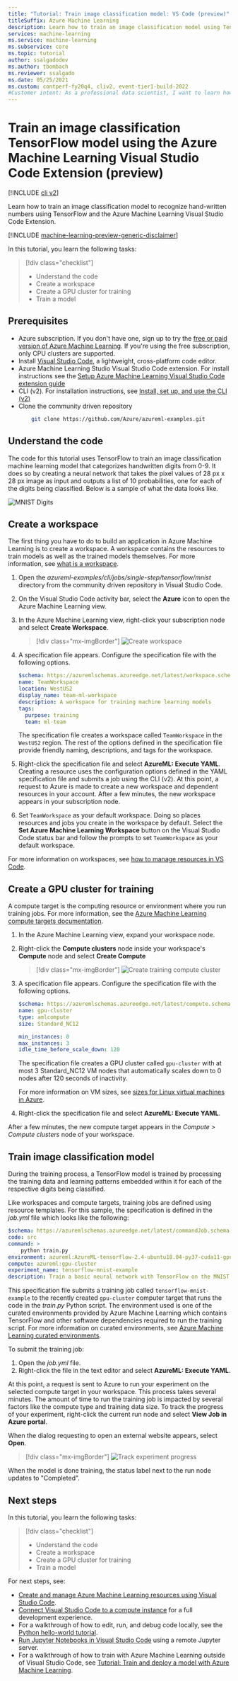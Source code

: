 ```yaml
---
title: "Tutorial: Train image classification model: VS Code (preview)"
titleSuffix: Azure Machine Learning
description: Learn how to train an image classification model using TensorFlow and the Azure Machine Learning Visual Studio Code Extension
services: machine-learning
ms.service: machine-learning
ms.subservice: core
ms.topic: tutorial
author: ssalgadodev
ms.author: tbombach
ms.reviewer: ssalgado
ms.date: 05/25/2021
ms.custom: contperf-fy20q4, cliv2, event-tier1-build-2022
#Customer intent: As a professional data scientist, I want to learn how to train an image classification model using TensorFlow and the Azure Machine Learning Visual Studio Code Extension.
---
```


# Train an image classification TensorFlow model using the Azure Machine Learning Visual Studio Code Extension (preview)

[!INCLUDE [cli v2](../../includes/machine-learning-cli-v2.md)]

Learn how to train an image classification model to recognize hand-written numbers using TensorFlow and the Azure Machine Learning Visual Studio Code Extension.

[!INCLUDE [machine-learning-preview-generic-disclaimer](../../includes/machine-learning-preview-generic-disclaimer.md)]

In this tutorial, you learn the following tasks:

> [!div class="checklist"]
> * Understand the code
> * Create a workspace
> * Create a GPU cluster for training
> * Train a model

## Prerequisites

- Azure subscription. If you don't have one, sign up to try the [free or paid version of Azure Machine Learning](https://azure.microsoft.com/free/). If you're using the free subscription, only CPU clusters are supported.
- Install [Visual Studio Code](https://code.visualstudio.com/docs/setup/setup-overview), a lightweight, cross-platform code editor.
- Azure Machine Learning Studio Visual Studio Code extension. For install instructions see the [Setup Azure Machine Learning Visual Studio Code extension guide](./how-to-setup-vs-code.md)
- CLI (v2). For installation instructions, see [Install, set up, and use the CLI (v2)](how-to-configure-cli.md)
-  Clone the community driven repository
    ```bash
        git clone https://github.com/Azure/azureml-examples.git
    ```

## Understand the code

The code for this tutorial uses TensorFlow to train an image classification machine learning model that categorizes handwritten digits from 0-9. It does so by creating a neural network that takes the pixel values of 28 px x 28 px image as input and outputs a list of 10 probabilities, one for each of the digits being classified. Below is a sample of what the data looks like.  

![MNIST Digits](./media/tutorial-train-deploy-image-classification-model-vscode/digits.png)

## Create a workspace

The first thing you have to do to build an application in Azure Machine Learning is to create a workspace. A workspace contains the resources to train models as well as the trained models themselves. For more information, see [what is a workspace](./concept-workspace.md).

1. Open the *azureml-examples/cli/jobs/single-step/tensorflow/mnist* directory from the community driven repository in Visual Studio Code.
1. On the Visual Studio Code activity bar, select the **Azure** icon to open the Azure Machine Learning view.
1. In the Azure Machine Learning view, right-click your subscription node and select **Create Workspace**.

    > [!div class="mx-imgBorder"]
    > ![Create workspace](./media/tutorial-train-deploy-image-classification-model-vscode/create-workspace.png)

1. A specification file appears. Configure the specification file with the following options.

    ```yml
    $schema: https://azuremlschemas.azureedge.net/latest/workspace.schema.json
    name: TeamWorkspace
    location: WestUS2
    display_name: team-ml-workspace
    description: A workspace for training machine learning models
    tags:
      purpose: training
      team: ml-team
    ```

    The specification file creates a workspace called `TeamWorkspace` in the `WestUS2` region. The rest of the options defined in the specification file provide friendly naming, descriptions, and tags for the workspace.

1. Right-click the specification file and select **AzureML: Execute YAML**. Creating a resource uses the configuration options defined in the YAML specification file and submits a job using the CLI (v2). At this point, a request to Azure is made to create a new workspace and dependent resources in your account. After a few minutes, the new workspace appears in your subscription node.
1. Set `TeamWorkspace` as your default workspace. Doing so places resources and jobs you create in the workspace by default. Select the **Set Azure Machine Learning Workspace** button on the Visual Studio Code status bar and follow the prompts to set `TeamWorkspace` as your default workspace.

For more information on workspaces, see [how to manage resources in VS Code](how-to-manage-resources-vscode.md).

## Create a GPU cluster for training

A compute target is the computing resource or environment where you run training jobs. For more information, see the [Azure Machine Learning compute targets documentation](./concept-compute-target.md).

1. In the Azure Machine Learning view, expand your workspace node.
1. Right-click the **Compute clusters** node inside your workspace's **Compute** node and select **Create Compute**

    > [!div class="mx-imgBorder"]
    > ![Create training compute cluster](./media/tutorial-train-deploy-image-classification-model-vscode/create-compute.png)

1. A specification file appears. Configure the specification file with the following options.

    ```yml
    $schema: https://azuremlschemas.azureedge.net/latest/compute.schema.json
    name: gpu-cluster
    type: amlcompute
    size: Standard_NC12
    
    min_instances: 0
    max_instances: 3
    idle_time_before_scale_down: 120
    ```

    The specification file creates a GPU cluster called `gpu-cluster` with at most 3 Standard_NC12 VM nodes that automatically scales down to 0 nodes after 120 seconds of inactivity.

    For more information on VM sizes, see [sizes for Linux virtual machines in Azure](../virtual-machines/sizes.md).

1. Right-click the specification file and select **AzureML: Execute YAML**.

After a few minutes, the new compute target appears in the *Compute > Compute clusters* node of your workspace.

## <a name="train-the-model"></a> Train image classification model

During the training process, a TensorFlow model is trained by processing the training data and learning patterns embedded within it for each of the respective digits being classified.

Like workspaces and compute targets, training jobs are defined using resource templates. For this sample, the specification is defined in the *job.yml* file which looks like the following:

```yml
$schema: https://azuremlschemas.azureedge.net/latest/commandJob.schema.json
code: src
command: >
    python train.py
environment: azureml:AzureML-tensorflow-2.4-ubuntu18.04-py37-cuda11-gpu:48
compute: azureml:gpu-cluster
experiment_name: tensorflow-mnist-example
description: Train a basic neural network with TensorFlow on the MNIST dataset.
```

This specification file submits a training job called `tensorflow-mnist-example` to the recently created `gpu-cluster` computer target that runs the code in the *train.py* Python script. The environment used is one of the curated environments provided by Azure Machine Learning which contains TensorFlow and other software dependencies required to run the training script. For more information on curated environments, see [Azure Machine Learning curated environments](resource-curated-environments.md).

To submit the training job:

1. Open the *job.yml* file.
1. Right-click the file in the text editor and select **AzureML: Execute YAML**.

At this point, a request is sent to Azure to run your experiment on the selected compute target in your workspace. This process takes several minutes. The amount of time to run the training job is impacted by several factors like the compute type and training data size. To track the progress of your experiment, right-click the current run node and select **View Job in Azure portal**.

When the dialog requesting to open an external website appears, select **Open**.

> [!div class="mx-imgBorder"]
> ![Track experiment progress](./media/tutorial-train-deploy-image-classification-model-vscode/track-experiment-progress.png)

When the model is done training, the status label next to the run node updates to "Completed".

## Next steps

In this tutorial, you learn the following tasks:

> [!div class="checklist"]
> * Understand the code
> * Create a workspace
> * Create a GPU cluster for training
> * Train a model

For next steps, see:

* [Create and manage Azure Machine Learning resources using Visual Studio Code](how-to-set-up-vs-code-remote.md).
* [Connect Visual Studio Code to a compute instance](how-to-set-up-vs-code-remote.md) for a full development experience.
* For a walkthrough of how to edit, run, and debug code locally, see the [Python hello-world tutorial](https://code.visualstudio.com/docs/Python/Python-tutorial).
* [Run Jupyter Notebooks in Visual Studio Code](how-to-manage-resources-vscode.md) using a remote Jupyter server.
* For a walkthrough of how to train with Azure Machine Learning outside of Visual Studio Code, see [Tutorial: Train and deploy a model with Azure Machine Learning](tutorial-train-deploy-notebook.md).
